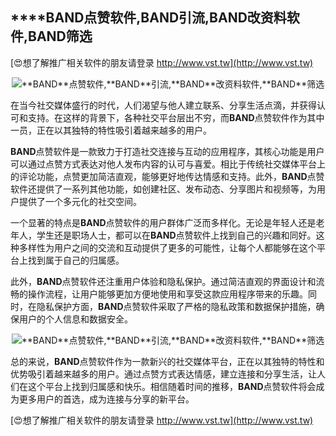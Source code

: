 ## ****BAND**点赞软件,**BAND**引流,**BAND**改资料软件,**BAND**筛选**

[😍想了解推广相关软件的朋友请登录 http://www.vst.tw](http://www.vst.tw)

 <center><img src="https://vst.tw/MP4/tuiguang/png/6.png" alt="**BAND**点赞软件,**BAND**引流,**BAND**改资料软件,**BAND**筛选"></center>

在当今社交媒体盛行的时代，人们渴望与他人建立联系、分享生活点滴，并获得认可和支持。在这样的背景下，各种社交平台层出不穷，而**BAND**点赞软件作为其中一员，正在以其独特的特性吸引着越来越多的用户。

**BAND**点赞软件是一款致力于打造社交连接与互动的应用程序，其核心功能是用户可以通过点赞方式表达对他人发布内容的认可与喜爱。相比于传统社交媒体平台上的评论功能，点赞更加简洁直观，能够更好地传达情感和支持。此外，**BAND**点赞软件还提供了一系列其他功能，如创建社区、发布动态、分享图片和视频等，为用户提供了一个多元化的社交空间。

一个显著的特点是**BAND**点赞软件的用户群体广泛而多样化。无论是年轻人还是老年人，学生还是职场人士，都可以在**BAND**点赞软件上找到自己的兴趣和同好。这种多样性为用户之间的交流和互动提供了更多的可能性，让每个人都能够在这个平台上找到属于自己的归属感。

此外，**BAND**点赞软件还注重用户体验和隐私保护。通过简洁直观的界面设计和流畅的操作流程，让用户能够更加方便地使用和享受这款应用程序带来的乐趣。同时，在隐私保护方面，**BAND**点赞软件采取了严格的隐私政策和数据保护措施，确保用户的个人信息和数据安全。

 <center><img src="https://vst.tw/MP4/tuiguang/png/6.png" alt="**BAND**点赞软件,**BAND**引流,**BAND**改资料软件,**BAND**筛选"></center>

总的来说，**BAND**点赞软件作为一款新兴的社交媒体平台，正在以其独特的特性和优势吸引着越来越多的用户。通过点赞方式表达情感，建立连接和分享生活，让人们在这个平台上找到归属感和快乐。相信随着时间的推移，**BAND**点赞软件将会成为更多用户的首选，成为连接与分享的新平台。

[😍想了解推广相关软件的朋友请登录 http://www.vst.tw](http://www.vst.tw)



